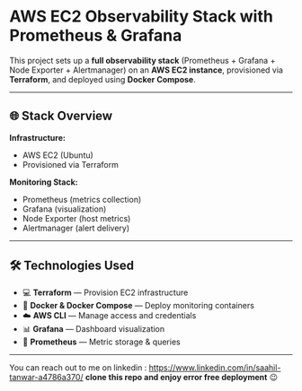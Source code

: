 # AWS EC2 Observability Stack with Prometheus & Grafana 

This project sets up a **full observability stack** (Prometheus + Grafana + Node Exporter + Alertmanager) on an **AWS EC2 instance**, provisioned via **Terraform**, and deployed using **Docker Compose**.

---

## 🌐 Stack Overview

**Infrastructure:**
- AWS EC2 (Ubuntu)
- Provisioned via Terraform

**Monitoring Stack:**
- Prometheus (metrics collection)
- Grafana (visualization)
- Node Exporter (host metrics)
- Alertmanager (alert delivery)

---

## 🛠️ Technologies Used

- 💻 **Terraform** — Provision EC2 infrastructure
- 🐳 **Docker & Docker Compose** — Deploy monitoring containers
- ☁️ **AWS CLI** — Manage access and credentials
- 📊 **Grafana** — Dashboard visualization
- 🔭 **Prometheus** — Metric storage & queries

---

You can reach out to me on linkedin : https://www.linkedin.com/in/saahil-tanwar-a4786a370/
**clone this repo and enjoy error free deployment** 😉
